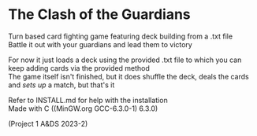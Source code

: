 # The Clash of the Guardians

Turn based card fighting game featuring deck building from a .txt file  
Battle it out with your guardians and lead them to victory  

For now it just loads a deck using the provided .txt file to which you can keep adding cards via the provided method  
The game itself isn't finished, but it does shuffle the deck, deals the cards and *sets up* a match, but that's it  

Refer to INSTALL.md for help with the installation  
Made with C ((MinGW.org GCC-6.3.0-1) 6.3.0)  

(Project 1 A&DS 2023-2)
